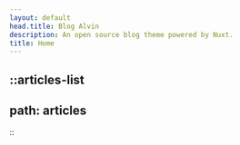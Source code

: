 ```yaml
---
layout: default
head.title: Blog Alvin
description: An open source blog theme powered by Nuxt.
title: Home
---
```


::articles-list
---
path: articles
---
::
